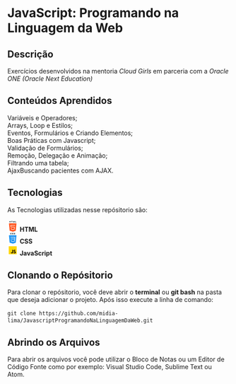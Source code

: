 # JavaScript: Programando na Linguagem da Web

<h2>Descrição</h2>
<p>Exercícios desenvolvidos na mentoria <i>Cloud Girls</i> em parceria com a <i>Oracle ONE (Oracle Next Education)</i></p>

<h2>Conteúdos Aprendidos</h2>
Variáveis e Operadores;<br>
Arrays, Loop e Estilos;<br>
Eventos, Formulários e Criando Elementos;<br>
Boas Práticas com Javascript;<br>
Validação de Formulários;<br>
Remoção, Delegação e Animação;<br>
Filtrando uma tabela;<br>
AjaxBuscando pacientes com AJAX.

<h2>Tecnologias</h2>
<p>As Tecnologias utilizadas nesse repósitorio são:<br><br>
<img src="img/html.png"> <b>HTML</b><br>
<img src="img/css.png"> <b>CSS</b><br>
<img src="img/javascript.png"> <b>JavaScript</b></p>

<h2>Clonando o Repósitorio</h2>
<p>Para clonar o repósitorio, você deve abrir o <b>terminal</b> ou <b>git bash</b> na pasta que deseja adicionar o projeto. Após isso execute a linha de comando:</p>

```shell
git clone https://github.com/midia-lima/JavascriptProgramandoNaLinguagemDaWeb.git
```
<h2>Abrindo os Arquivos</h2>
<p>Para abrir os arquivos você pode utilizar o Bloco de Notas ou um Editor de Código Fonte como por exemplo: Visual Studio Code, Sublime Text ou Atom.</p>
